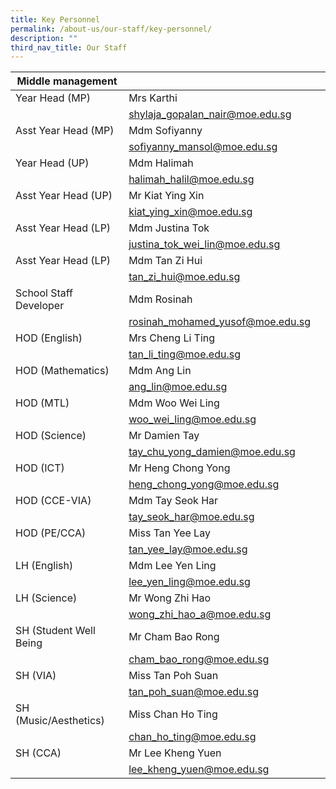 ```yaml
---
title: Key Personnel
permalink: /about-us/our-staff/key-personnel/
description: ""
third_nav_title: Our Staff
---
```

| Middle management |  |  |
| --- | --- | --- |
| Year Head (MP) | Mrs Karthi |  |
|  |<a href="mailto:shylaja_gopalan_nair@moe.edu.sg">shylaja_gopalan_nair@moe.edu.sg</a>  |  |
| Asst Year Head (MP) | Mdm Sofiyanny |  |
|  | <a href="mailto:sofiyanny_mansol@moe.edu.sg">sofiyanny_mansol@moe.edu.sg</a> |  |
| Year Head (UP) | Mdm Halimah |  |
|  | <a href="mailto:halimah_halil@moe.edu.sg">halimah_halil@moe.edu.sg</a> |  |
| Asst Year Head (UP) | Mr Kiat Ying Xin |  |
|  | <a href="mailto:kiat_ying_xin@moe.edu.sg">kiat_ying_xin@moe.edu.sg</a> |  |
| Asst Year Head (LP) | Mdm Justina Tok |  |
|  |<a href="mailto:justina_tok_wei_lin@moe.edu.sg">justina_tok_wei_lin@moe.edu.sg</a>  |  |
| Asst Year Head (LP) | Mdm Tan Zi Hui |  |
|  |<a href="mailto:tan_zi_hui@moe.edu.sg">tan_zi_hui@moe.edu.sg</a>  |  |
| School Staff Developer | Mdm Rosinah |  |
|  | <a href="mailto:rosinah_mohamed_yusof@moe.edu.sg">rosinah_mohamed_yusof@moe.edu.sg</a> |  |
| HOD (English) | Mrs Cheng Li Ting |  |
|  |<a href="mailto:tan_li_ting@moe.edu.sg">tan_li_ting@moe.edu.sg</a>  |  |
| HOD (Mathematics) | Mdm Ang Lin |  |
|  | <a href="mailto:ang_lin@moe.edu.sg">ang_lin@moe.edu.sg</a> |  |
| HOD (MTL) | Mdm Woo Wei Ling |  |
|  | <a href="mailto:woo_wei_ling@moe.edu.sg">woo_wei_ling@moe.edu.sg</a> |  |
| HOD (Science) | Mr Damien Tay |  |
|  | <a href="mailto:tay_chu_yong_damien@moe.edu.sg">tay_chu_yong_damien@moe.edu.sg</a> |  |
| HOD (ICT) | Mr Heng Chong Yong |  |
|  |<a href="mailto:heng_chong_yong@moe.edu.sg">heng_chong_yong@moe.edu.sg</a>  |  |
| HOD (CCE-VIA) | Mdm Tay Seok Har |  |
|  |<a href="mailto:tay_seok_har@moe.edu.sg">tay_seok_har@moe.edu.sg</a> |  |
| HOD (PE/CCA) | Miss Tan Yee Lay |  |
|  |<a href="mailto:tan_yee_lay@moe.edu.sg">tan_yee_lay@moe.edu.sg</a>  |  |
| LH (English) | Mdm Lee Yen Ling |  |
|  |<a href="mailto:lee_yen_ling@moe.edu.sg">lee_yen_ling@moe.edu.sg</a>  |  |
| LH (Science) | Mr Wong Zhi Hao |  |
|  |<a href="mailto:wong_zhi_hao_a@moe.edu.sg">wong_zhi_hao_a@moe.edu.sg</a>  |  |
| SH (Student Well Being | Mr Cham Bao Rong |  |
|  |<a href="mailto:cham_bao_rong@moe.edu.sg">cham_bao_rong@moe.edu.sg</a>  |  |
| SH (VIA) | Miss Tan Poh Suan |  |
|  |<a href="mailto:tan_poh_suan@moe.edu.sg">tan_poh_suan@moe.edu.sg</a>  |  |
| SH (Music/Aesthetics) | Miss Chan Ho Ting |  |
|  | <a href="mailto:chan_ho_ting@moe.edu.sg">chan_ho_ting@moe.edu.sg</a> |  |
| SH (CCA) | Mr Lee Kheng Yuen |  |
|  |<a href="mailto:lee_kheng_yuen@moe.edu.sg">lee_kheng_yuen@moe.edu.sg</a> |